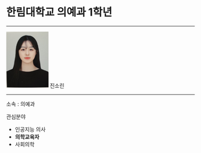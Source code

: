 # 한림대학교 의예과 1학년
---
<img src=KakaoTalk_20200331_120905286.jpg height=150 widht=150>
진소린

---

소속 : 의예과

관심분야
* 인공지능 의사
* **의학교육자**
* 사회의학
